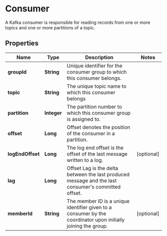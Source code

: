 

# Consumer

A Kafka consumer is responsible for reading records from one or more topics and one or more partitions of a topic.

## Properties

Name | Type | Description | Notes
------------ | ------------- | ------------- | -------------
**groupId** | **String** | Unique identifier for the consumer group to which this consumer belongs. | 
**topic** | **String** | The unique topic name to which this consumer belongs | 
**partition** | **Integer** | The partition number to which this consumer group is assigned to. | 
**offset** | **Long** | Offset denotes the position of the consumer in a partition. | 
**logEndOffset** | **Long** | The log end offset is the offset of the last message written to a log. |  [optional]
**lag** | **Long** | Offset Lag is the delta between the last produced message and the last consumer&#39;s committed offset. | 
**memberId** | **String** | The member ID is a unique identifier given to a consumer by the coordinator upon initially joining the group. |  [optional]



